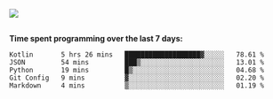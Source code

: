 [![](https://img.shields.io/badge/discord-jonatsp%234844-7289DA?logo=discord)](https://discord.com/users/239510668687048717)

##
**Time spent programming over the last 7 days:**
<!--START_SECTION:waka-->
```text
Kotlin       5 hrs 26 mins   ███████████████████▓░░░░░   78.61 % 
JSON         54 mins         ███▒░░░░░░░░░░░░░░░░░░░░░   13.01 % 
Python       19 mins         █▒░░░░░░░░░░░░░░░░░░░░░░░   04.68 % 
Git Config   9 mins          ▓░░░░░░░░░░░░░░░░░░░░░░░░   02.20 % 
Markdown     4 mins          ▒░░░░░░░░░░░░░░░░░░░░░░░░   01.19 % 
```
<!--END_SECTION:waka-->
##
